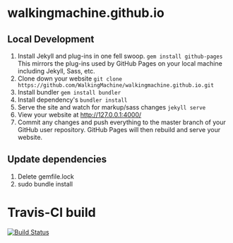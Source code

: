 # walkingmachine.github.io

## Local Development
1. Install Jekyll and plug-ins in one fell swoop. `gem install github-pages` This mirrors the plug-ins used by GitHub Pages on your local machine including Jekyll, Sass, etc.
2. Clone down your website `git clone https://github.com/WalkingMachine/walkingmachine.github.io.git`
3. Install bundler ```gem install bundler```
4. Install dependency's ```bundler install```
5. Serve the site and watch for markup/sass changes `jekyll serve`
6. View your website at http://127.0.0.1:4000/
7. Commit any changes and push everything to the master branch of your GitHub user repository. GitHub Pages will then rebuild and serve your website.

## Update dependencies
1. Delete gemfile.lock
2. sudo bundle install

# Travis-CI build
[![Build Status](https://travis-ci.org/WalkingMachine/walkingmachine.github.io.svg?branch=master)](https://travis-ci.org/WalkingMachine/walkingmachine.github.io)


